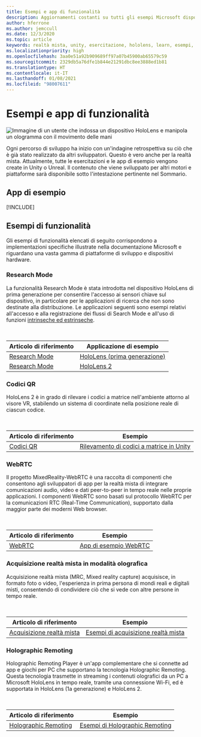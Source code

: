 ```yaml
---
title: Esempi e app di funzionalità
description: Aggiornamenti costanti su tutti gli esempi Microsoft disponibili e le app di funzionalità di realtà mista per HoloLens.
author: hferrone
ms.author: jemccull
ms.date: 12/3/2020
ms.topic: article
keywords: realtà mista, unity, esercitazione, hololens, learn, esempi, MRTK, research mode, HoloLens 2, codici a matrice, WebRTC, acquisizione realtà mista, holographic remoting, UX Tools
ms.localizationpriority: high
ms.openlocfilehash: 3aa0e51a92b909689ff97a07b45900ab65579c59
ms.sourcegitcommit: 2329db5a76dfe1b844e21291dbc8ee3888ed1b81
ms.translationtype: HT
ms.contentlocale: it-IT
ms.lasthandoff: 01/08/2021
ms.locfileid: "98007611"
---
```

# <a name="samples-and-feature-apps"></a>Esempi e app di funzionalità

![Immagine di un utente che indossa un dispositivo HoloLens e manipola un ologramma con il movimento delle mani](unreal/images/unreal-developer.jpg)

Ogni percorso di sviluppo ha inizio con un'indagine retrospettiva su ciò che è già stato realizzato da altri sviluppatori. Questo è vero anche per la realtà mista. Attualmente, tutte le esercitazioni e le app di esempio vengono create in Unity o Unreal. Il contenuto che viene sviluppato per altri motori e piattaforme sarà disponibile sotto l'intestazione pertinente nel Sommario.

## <a name="sample-apps"></a>App di esempio

[!INCLUDE[](includes/tabs-samples.md)]

## <a name="feature-samples"></a>Esempi di funzionalità

Gli esempi di funzionalità elencati di seguito corrispondono a implementazioni specifiche illustrate nella documentazione Microsoft e riguardano una vasta gamma di piattaforme di sviluppo e dispositivi hardware.

### <a name="research-mode"></a>Research Mode

La funzionalità Research Mode è stata introdotta nel dispositivo HoloLens di prima generazione per consentire l'accesso ai sensori chiave sul dispositivo, in particolare per le applicazioni di ricerca che non sono destinate alla distribuzione. Le applicazioni seguenti sono esempi relativi all'accesso e alla registrazione dei flussi di Search Mode e all'uso di funzioni [intrinseche ed estrinseche](https://docs.microsoft.com/windows/mixed-reality/locatable-camera#locating-the-device-camera-in-the-world).

<br>

| Articolo di riferimento | Applicazione di esempio |
| --- | --- |
| [Research Mode](platform-capabilities-and-apis/research-mode.md) | [HoloLens (prima generazione)](https://github.com/microsoft/HoloLensForCV/tree/master/Samples) |
| [Research Mode](platform-capabilities-and-apis/research-mode.md) | [HoloLens 2](https://github.com/microsoft/HoloLens2ForCV/tree/main/Samples) |

### <a name="qr-codes"></a>Codici QR

HoloLens 2 è in grado di rilevare i codici a matrice nell'ambiente attorno al visore VR, stabilendo un sistema di coordinate nella posizione reale di ciascun codice.

<br>

| Articolo di riferimento | Esempio |
| --- | --- |
| [Codici QR](platform-capabilities-and-apis/qr-code-tracking.md) | [Rilevamento di codici a matrice in Unity](https://github.com/chgatla-microsoft/QRTracking/tree/master/SampleQRCodes) |

### <a name="webrtc"></a>WebRTC

Il progetto MixedReality-WebRTC è una raccolta di componenti che consentono agli sviluppatori di app per la realtà mista di integrare comunicazioni audio, video e dati peer-to-peer in tempo reale nelle proprie applicazioni. I componenti WebRTC sono basati sul protocollo WebRTC per la comunicazioni RTC (Real-Time Communication), supportato dalla maggior parte dei moderni Web browser.

<br>

| Articolo di riferimento | Esempio |
| --- | --- |
| [WebRTC](https://microsoft.github.io/MixedReality-WebRTC) | [App di esempio WebRTC](https://github.com/microsoft/MixedReality-WebRTC/tree/master/examples) |

### <a name="holographic-mixed-reality-capture"></a>Acquisizione realtà mista in modalità olografica

Acquisizione realtà mista (MRC, Mixed reality capture) acquisisce, in formato foto o video, l'esperienza in prima persona di mondi reali e digitali misti, consentendo di condividere ciò che si vede con altre persone in tempo reale.

<br>

| Articolo di riferimento | Esempio |
| --- | --- |
| [Acquisizione realtà mista](platform-capabilities-and-apis/mixed-reality-capture-for-developers.md) | [Esempi di acquisizione realtà mista](https://docs.microsoft.com/samples/microsoft/windows-universal-samples/holographicmixedrealitycapture/) |

### <a name="holographic-remoting"></a>Holographic Remoting

Holographic Remoting Player è un'app complementare che si connette ad app e giochi per PC che supportano la tecnologia Holographic Remoting. Questa tecnologia trasmette in streaming i contenuti olografici da un PC a Microsoft HoloLens in tempo reale, tramite una connessione Wi-Fi, ed è supportata in HoloLens (1a generazione) e HoloLens 2.

<br>

| Articolo di riferimento | Esempio |
| --- | --- |
| [Holographic Remoting](platform-capabilities-and-apis/holographic-remoting-player.md) | [Esempi di Holographic Remoting](https://github.com/microsoft/MixedReality-HolographicRemoting-Samples) |